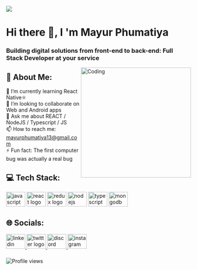 ![](https://media.discordapp.net/attachments/1055034290360029214/1084436681668706314/WhatsApp_Image_2023-01-13_at_17.32.30.jpeg?width=1440&height=360)

# Hi there 👋, I 'm Mayur Phumatiya

### Building digital solutions from front-end to back-end: Full Stack Developer at your service

<img align="right" alt="Coding" width="300" src="https://media.tenor.com/scJmHcoziLYAAAAj/kelvin-working-from-home.gif">

## 💫 About Me:
🌱 I’m currently learning React Native⚛️<br>👯 I’m looking to collaborate on Web and Android apps<br>💬 Ask me about REACT / NodeJS / Typescript / JS<br>📫 How to reach me: mayurphumatiya13@gmail.com<br>⚡ Fun fact: The first computer bug was actually a real bug


## 💻 Tech Stack:
<div align="left">
  <img src="https://cdn.jsdelivr.net/gh/devicons/devicon/icons/javascript/javascript-original.svg" height="40" width="52" alt="javascript logo"  />
  <img src="https://cdn.jsdelivr.net/gh/devicons/devicon/icons/react/react-original.svg" height="40" width="52" alt="react logo"  />
  <img src="https://cdn.jsdelivr.net/gh/devicons/devicon/icons/redux/redux-original.svg" height="40" width="52" alt="redux logo"  />
  <img src="https://cdn.jsdelivr.net/gh/devicons/devicon/icons/nodejs/nodejs-original.svg" height="40" width="52" alt="nodejs logo"  />
  <img src="https://cdn.jsdelivr.net/gh/devicons/devicon/icons/typescript/typescript-original.svg" height="40" width="52" alt="typescript logo"  />
  <img src="https://cdn.jsdelivr.net/gh/devicons/devicon/icons/mongodb/mongodb-original.svg" height="40" width="52" alt="mongodb logo"  />
</div>

###

## 🌐 Socials:
<div align="left">
  <a href="https://www.linkedin.com/in/mayur-phumatiya-627401227/" target="_blank">
    <img src="https://raw.githubusercontent.com/maurodesouza/profile-readme-generator/master/src/assets/icons/social/linkedin/default.svg" width="52" height="40" alt="linkedin logo"  />
  </a>
  <a href="https://twitter.com/phumatiya_mayur" target="_blank">
    <img src="https://raw.githubusercontent.com/maurodesouza/profile-readme-generator/master/src/assets/icons/social/twitter/default.svg" width="52" height="40" alt="twitter logo"  />
  </a>
  <a href="https://discord.gg/TWbgvUsm" target="_blank">
    <img src="https://raw.githubusercontent.com/maurodesouza/profile-readme-generator/master/src/assets/icons/social/discord/default.svg" width="52" height="40" alt="discord logo"  />
  </a>
  <a href="https://www.instagram.com/mayurphumatiya/" target="_blank">
    <img src="https://raw.githubusercontent.com/maurodesouza/profile-readme-generator/master/src/assets/icons/social/instagram/default.svg" width="52" height="40" alt="instagram logo"  />
  </a>
</div>

###
![Profile views](https://gpvc.arturio.dev/mayurphumatiya)  
